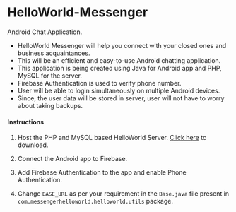 # HelloWorld-Messenger
Android Chat Application.

* HelloWorld Messenger will help you connect with your closed ones and business acquaintances.
* This will be an efficient and easy-to-use Android chatting application.
* This application is being created using Java for Android app and PHP, MySQL for the server.
* Firebase Authentication is used to verify phone number.
* User will be able to login simultaneously on multiple Android devices.
* Since, the user data will be stored in server, user will not have to worry about taking backups.

#### Instructions
1. Host the PHP and MySQL based HelloWorld Server. [Click here](https://github.com/ayushskmaurya/HelloWorld-Server) to download.

2. Connect the Android app to Firebase.

3. Add Firebase Authentication to the app and enable Phone Authentication.

4. Change `BASE_URL` as per your requirement in the `Base.java` file present in `com.messengerhelloworld.helloworld.utils` package.

